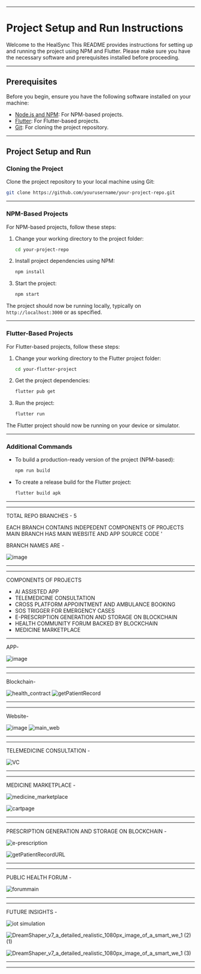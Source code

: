 *********************************************************************************************************************************************************
# Project Setup and Run Instructions

Welcome to the HealSync This README provides instructions for setting up and running the project using NPM and Flutter. Please make sure you have the necessary software and prerequisites installed before proceeding.
*********************************************************************************************************************************************************

## Prerequisites

Before you begin, ensure you have the following software installed on your machine:

- [Node.js and NPM](https://nodejs.org/): For NPM-based projects.
- [Flutter](https://flutter.dev/docs/get-started/install): For Flutter-based projects.
- [Git](https://git-scm.com/): For cloning the project repository.
*******************************************************************************************************************************************************
## Project Setup and Run

### Cloning the Project

Clone the project repository to your local machine using Git:

```bash
git clone https://github.com/yourusername/your-project-repo.git

```
*****************************************************************************************************************************************************

### NPM-Based Projects

For NPM-based projects, follow these steps:

1. Change your working directory to the project folder:

   ```bash
   cd your-project-repo
   ```

2. Install project dependencies using NPM:

   ```bash
   npm install
   ```

3. Start the project:

   ```bash
   npm start
   ```

The project should now be running locally, typically on `http://localhost:3000` or as specified.
*****************************************************************************************************************************************************

### Flutter-Based Projects

For Flutter-based projects, follow these steps:

1. Change your working directory to the Flutter project folder:

   ```bash
   cd your-flutter-project
   ```

2. Get the project dependencies:

   ```bash
   flutter pub get
   ```

3. Run the project:

   ```bash
   flutter run
   ```

The Flutter project should now be running on your device or simulator.
************************************************************************************************************************************************************


### Additional Commands

- To build a production-ready version of the project (NPM-based):

  ```bash
  npm run build
  ```

- To create a release build for the Flutter project:

  ```bash
  flutter build apk
  ```
********************************************************************************************************************************************************
*******************************************************************************************************************************************************

TOTAL REPO BRANCHES -  5

EACH BRANCH CONTAINS INDEPEDENT COMPONENTS OF PROJECTS 
MAIN BRANCH HAS MAIN WEBSITE AND APP SOURCE CODE '

BRANCH NAMES ARE - 



![image](https://github.com/NikhilJha11/HealSync/assets/122666636/cae13d54-d75a-45b4-886d-98589f04d8a4)

*******************************************************************************************************************************************************
*******************************************************************************************************************************************************

COMPONENTS OF PROJECTS
- AI ASSISTED APP
- TELEMEDICINE CONSULTATION
- CROSS PLATFORM APPOINTMENT AND AMBULANCE BOOKING
- SOS TRIGGER FOR EMERGENCY CASES
- E-PRESCRIPTION GENERATION AND STORAGE ON BLOCKCHAIN
- HEALTH COMMUNITY FORUM BACKED BY BLOCKCHAIN
- MEDICINE MARKETPLACE


*******************************************************************************************************************************************************
APP- 



![image](https://github.com/NikhilJha11/HealSync/assets/122666636/3d491a3c-0bc2-4cf5-b25c-8d6d37d94bd0)
******************************************************************************************************************************************************
*******************************************************************************************************************************************************
Blockchain-





![health_contract](https://github.com/NikhilJha11/HealSync/assets/122666636/e598d40c-48f6-4d59-9b8f-f2c24bc88eb4)
![getPatientRecord](https://github.com/NikhilJha11/HealSync/assets/122666636/7e94fcfe-8976-42dd-b152-89c17966ffb9)
********************************************************************************************************************************************************
*******************************************************************************************************************************************************
Website- 




![image](https://github.com/NikhilJha11/HealSync/assets/122666636/bfb64165-8261-4214-88a1-aa0a3d010fc0)
![main_web](https://github.com/NikhilJha11/HealSync/assets/122666636/69ea3c80-d912-4e09-bd65-1bf4e2d830e4)
*******************************************************************************************************************************************************
*******************************************************************************************************************************************************

TELEMEDICINE CONSULTATION -




![VC](https://github.com/NikhilJha11/HealSync/assets/122666636/5375a5a7-ae7a-4ed6-b961-621fdf9f3165)

*********************************************************************************************************************************************************
*******************************************************************************************************************************************************

 MEDICINE MARKETPLACE -



 
  
![medicine_marketplace](https://github.com/NikhilJha11/HealSync/assets/122666636/ae42cc9e-c1d2-4cf5-817c-da4c316cfc97)

![cartpage](https://github.com/NikhilJha11/HealSync/assets/122666636/686d597c-4d63-4fb8-a02c-934408c5fc7a)


*******************************************************************************************************************************************************
*******************************************************************************************************************************************************

PRESCRIPTION GENERATION AND STORAGE ON BLOCKCHAIN -





![e-prescription](https://github.com/NikhilJha11/HealSync/assets/122666636/a430d669-5ab9-4dd4-901a-eb768faa19a0)

![getPatientRecordURL](https://github.com/NikhilJha11/HealSync/assets/122666636/2d83f13a-cbb3-42cf-ae9b-7ecc3bf4512e)



*******************************************************************************************************************************************************
*******************************************************************************************************************************************************
PUBLIC HEALTH FORUM -




![forummain](https://github.com/NikhilJha11/HealSync/assets/122666636/a8bf6f78-68f3-4653-903f-ae4d0f763e6d)

*******************************************************************************************************************************************************
*******************************************************************************************************************************************************
  FUTURE INSIGHTS -



  

![iot simulation](https://github.com/NikhilJha11/HealSync/assets/122666636/6e036114-51bb-49d0-9a34-200f98b0b620)


![DreamShaper_v7_a_detailed_realistic_1080px_image_of_a_smart_we_1 (2) (1)](https://github.com/NikhilJha11/HealSync/assets/122666636/00962b63-620e-433d-9e6f-bb194cf14619)

![DreamShaper_v7_a_detailed_realistic_1080px_image_of_a_smart_we_1 (3)](https://github.com/NikhilJha11/HealSync/assets/122666636/1868ffa8-fdfe-4bc7-96f7-fe1e4987b9bd)

*******************************************************************************************************************************************************
*******************************************************************************************************************************************************

